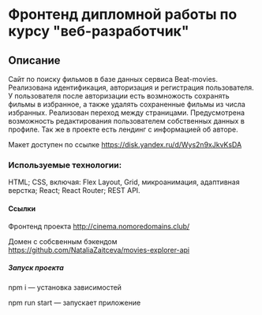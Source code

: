 # Фронтенд дипломной работы по курсу "веб-разработчик"

## Описание 

Сайт по поиску фильмов в базе данных сервиса Beat-movies. Реализована идентификация, авторизация и регистрация пользователя. У пользователя после авторизации есть возмножость сохранять фильмы в избранное, а также удалять сохраненные фильмы из числа избранных. Реализован переход между страницами. Предусмотрена возможность редактирования пользователем собственных данных в профиле. Так же в проекте есть лендинг с информацией об авторе.

Макет доступен по ссылке <https://disk.yandex.ru/d/Wys2n9xJkvKsDA>

### Используемые технологии: 

HTML;
CSS, включая: 
    Flex Layout, Grid, микроанимация, адаптивная верстка;
React;
React Router;
REST API.

####  Ссылки 

Фронтенд проекта http://cinema.nomoredomains.club/

Домен с собсвенным бэкендом https://github.com/NataliaZaitceva/movies-explorer-api 

#####  Запуск проекта
npm i — установка зависимостей

npm run start — запускает приложение
